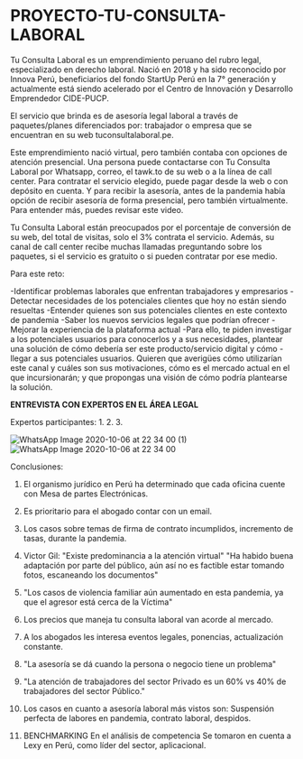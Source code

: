 # PROYECTO-TU-CONSULTA-LABORAL

Tu Consulta Laboral es un emprendimiento peruano del rubro legal, especializado en derecho laboral. Nació en 2018 y ha sido reconocido por Innova Perú, beneficiarios del fondo StartUp Perú en la 7° generación y actualmente está siendo acelerado por el Centro de Innovación y Desarrollo Emprendedor CIDE-PUCP.

El servicio que brinda es de asesoría legal laboral a través de paquetes/planes diferenciados por: trabajador o empresa que se encuentran en su web tuconsultalaboral.pe.

Este emprendimiento nació virtual, pero también contaba con opciones de atención presencial. Una persona puede contactarse con Tu Consulta Laboral por Whatsapp, correo, el tawk.to de su web o a la línea de call center. Para contratar el servicio elegido, puede pagar desde la web o con depósito en cuenta. Y para recibir la asesoría, antes de la pandemia había opción de recibir asesoría de forma presencial, pero también virtualmente. Para entender más, puedes revisar este video.

Tu Consulta Laboral están preocupados por el porcentaje de conversión de su web, del total de visitas, solo el 3% contrata el servicio. Además, su canal de call center recibe muchas llamadas preguntando sobre los paquetes, si el servicio es gratuito o si pueden contratar por ese medio.

Para este reto:

-Identificar problemas laborales que enfrentan trabajadores y empresarios
-Detectar necesidades de los potenciales clientes que hoy no están siendo resueltas
-Entender quienes son sus potenciales clientes en este contexto de pandemia
-Saber los nuevos servicios legales que podrían ofrecer
-Mejorar la experiencia de la plataforma actual
-Para ello, te piden investigar a los potenciales usuarios para conocerlos y a sus necesidades, plantear una solución de cómo debería ser este producto/servicio digital y cómo -llegar a sus potenciales usuarios. Quieren que averigües cómo utilizarían este canal y cuáles son sus motivaciones, cómo es el mercado actual en el que incursionarán; y que propongas una visión de cómo podría plantearse la solución.

**ENTREVISTA CON EXPERTOS EN EL ÁREA LEGAL**

Expertos participantes:
1. 
2. 
3. 

![WhatsApp Image 2020-10-06 at 22 34 00 (1)](https://user-images.githubusercontent.com/68177371/95284618-3a9acb00-0824-11eb-8452-0d80925b054c.jpeg)
![WhatsApp Image 2020-10-06 at 22 34 00](https://user-images.githubusercontent.com/68177371/95284621-3b336180-0824-11eb-9ac4-a5e3522eb0a3.jpeg)

Conclusiones:
1. El organismo jurídico en Perú ha determinado que cada oficina cuente con Mesa de partes Electrónicas.
2. Es prioritario para el abogado contar con un email.
3. Los casos sobre temas de firma de contrato incumplidos, incremento de tasas, durante la pandemia.
4. Victor Gil: "Existe predominancia a la atención virtual" "Ha habido buena adaptación por parte del público, aún así no es factible estar tomando fotos, escaneando los documentos"
5. "Los casos de violencia familiar aún aumentado en esta pandemia, ya que el agresor está cerca de la Víctima"
6. Los precios que maneja tu consulta laboral van acorde al mercado.
7. A los abogados les interesa eventos legales, ponencias, actualización constante.
8. "La asesoría se dá cuando la persona o negocio tiene un problema"
9. "La atención de trabajadores del sector Privado es un 60% vs 40% de trabajadores del sector Público."
10. Los casos en cuanto a asesoría laboral más vistos son: Suspensión perfecta de labores en pandemia, contrato laboral, despidos.

2. BENCHMARKING
En el análisis de competencia 
Se tomaron en cuenta a Lexy en Perú, como líder del sector, aplicacional.

